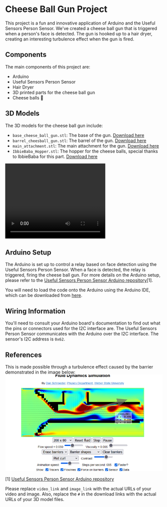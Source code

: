 # Cheese Ball Gun Project

This project is a fun and innovative application of Arduino and the Useful Sensors Person Sensor. We've created a cheese ball gun that is triggered when a person's face is detected. The gun is hooked up to a hair dryer, creating an interesting turbulence effect when the gun is fired.

## Components

The main components of this project are:

- Arduino
- Useful Sensors Person Sensor
- Hair Dryer
- 3D printed parts for the cheese ball gun
- Cheese balls 🧀

## 3D Models

The 3D models for the cheese ball gun include:

- `base_cheese_ball_gun.stl`: The base of the gun. [Download here](#)
- `barrel_cheesball_gun.stl`: The barrel of the gun. [Download here](#)
- `main_attachment.stl`: The main attachment for the gun. [Download here](#)
- `IbbieBaba_Hopper.stl`: The hopper for the cheese balls, special thanks to IbbieBaba for this part. [Download here](#)

<video width="320" height="240">
  <source src="chamber.mp4" type="video/mp4">
</video>

## Arduino Setup

The Arduino is set up to control a relay based on face detection using the Useful Sensors Person Sensor. When a face is detected, the relay is triggered, firing the cheese ball gun. For more details on the Arduino setup, please refer to the [Useful Sensors Person Sensor Arduino repository](https://github.com/usefulsensors/person_sensor_arduino)[1].

You will need to load the code onto the Arduino using the Arduino IDE, which can be downloaded from [here](https://www.arduino.cc/en/software).

## Wiring Information

You'll need to consult your Arduino board's documentation to find out what the pins or connectors used for the I2C interface are. The Useful Sensors Person Sensor communicates with the Arduino over the I2C interface. The sensor's I2C address is `0x62`.

## References

This is made possible through a turbulence effect caused by the barrier demonstrated in the image below:
![turbulence](turbulence.png)

[1] [Useful Sensors Person Sensor Arduino repository](https://github.com/usefulsensors/person_sensor_arduino)

Please replace `video_link` and `image_link` with the actual URLs of your video and image. Also, replace the `#` in the download links with the actual URLs of your 3D model files.
